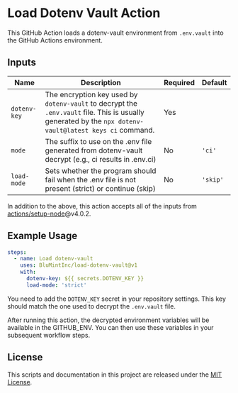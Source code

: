 # Load Dotenv Vault Action

This GitHub Action loads a dotenv-vault environment from `.env.vault` into the GitHub Actions environment.

## Inputs

| Name                   | Description                                                                                         | Required | Default |
|------------------------|-----------------------------------------------------------------------------------------------------|----------|---------|
| `dotenv-key`           | The encryption key used by `dotenv-vault` to decrypt the `.env.vault` file. This is usually generated by the `npx dotenv-vault@latest keys ci` command.                                                                    | Yes      |         |
| `mode`                 | The suffix to use on the .env file generated from dotenv-vault decrypt (e.g., ci results in .env.ci) | No       | `'ci'`  |
| `load-mode`            | Sets whether the program should fail when the .env file is not present (strict) or continue (skip)   | No       | `'skip'` |

In addition to the above, this action accepts all of the inputs from [actions/setup-node](https://github.com/actions/setup-node)@v4.0.2.

## Example Usage

```yaml
steps:
  - name: Load dotenv-vault
    uses: BluMintInc/load-dotenv-vault@v1
    with:
      dotenv-key: ${{ secrets.DOTENV_KEY }}
      load-mode: 'strict'
```

You need to add the `DOTENV_KEY` secret in your repository settings. This key should match the one used to decrypt the `.env.vault` file.

After running this action, the decrypted environment variables will be available in the GITHUB_ENV. You can then use these variables in your subsequent workflow steps.

## License

This scripts and documentation in this project are released under the [MIT License](LICENSE).
